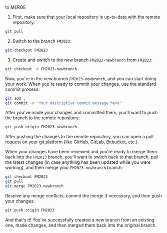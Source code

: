 to MERGE

1. First, make sure that your local repository is up-to-date with the remote repository:

```bash
git pull
```

2. Switch to the branch `FM2023`:

```bash
git checkout FM2023
```

3. Create and switch to the new branch `FM2023-newbranch` from `FM2023`:

```bash
git checkout -b FM2023-newbranch
```

Now, you're in the new branch `FM2023-newbranch`, and you can start doing your work. When you're ready to commit your changes, use the standard commit process:

```bash
git add .
git commit -m "Your descriptive commit message here"
```

After you've made your changes and committed them, you'll want to push the branch to the remote repository:

```bash
git push origin FM2023-newbranch
```

After pushing the changes to the remote repository, you can open a pull request on your git platform (like GitHub, GitLab, Bitbucket, etc.).

When your changes have been reviewed and you're ready to merge them back into the `FM2023` branch, you'll want to switch back to that branch, pull the latest changes (in case anything has been updated while you were working), and then merge your `FM2023-newbranch` branch:

```bash
git checkout FM2023
git pull
git merge FM2023-newbranch
```

Resolve any merge conflicts, commit the merge if necessary, and then push your changes:

```bash
git push origin FM2023
```

And that's it! You've successfully created a new branch from an existing one, made changes, and then merged them back into the original branch.